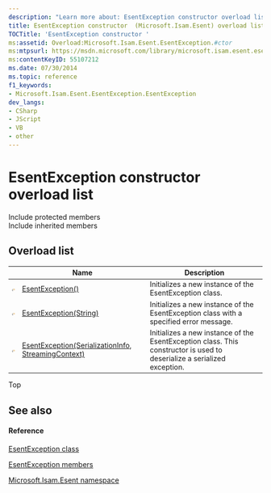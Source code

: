 ```yaml
---
description: "Learn more about: EsentException constructor overload list"
title: EsentException constructor  (Microsoft.Isam.Esent) overload list
TOCTitle: 'EsentException constructor '
ms:assetid: Overload:Microsoft.Isam.Esent.EsentException.#ctor
ms:mtpsurl: https://msdn.microsoft.com/library/microsoft.isam.esent.esentexception.esentexception(v=EXCHG.10)
ms:contentKeyID: 55107212
ms.date: 07/30/2014
ms.topic: reference
f1_keywords:
- Microsoft.Isam.Esent.EsentException.EsentException
dev_langs:
- CSharp
- JScript
- VB
- other
---
```


# EsentException constructor overload list

Include protected members  
Include inherited members  

## Overload list

<table>
<thead>
<tr class="header">
<th> </th>
<th>Name</th>
<th>Description</th>
</tr>
</thead>
<tbody>
<tr class="odd">
<td><img src="../images/dn292116.protmethod(exchg.10).gif" title="Protected method" alt="Protected method" /></td>
<td><a href="dn292117(v=exchg.10).md">EsentException()</a></td>
<td>Initializes a new instance of the EsentException class.</td>
</tr>
<tr class="even">
<td><img src="../images/dn292116.protmethod(exchg.10).gif" title="Protected method" alt="Protected method" /></td>
<td><a href="dn292119(v=exchg.10).md">EsentException(String)</a></td>
<td>Initializes a new instance of the EsentException class with a specified error message.</td>
</tr>
<tr class="odd">
<td><img src="../images/dn292116.protmethod(exchg.10).gif" title="Protected method" alt="Protected method" /></td>
<td><a href="dn292125(v=exchg.10).md">EsentException(SerializationInfo, StreamingContext)</a></td>
<td>Initializes a new instance of the EsentException class. This constructor is used to deserialize a serialized exception.</td>
</tr>
</tbody>
</table>


Top

## See also

#### Reference

[EsentException class](./esentexception-class.md)

[EsentException members](./esentexception-members.md)

[Microsoft.Isam.Esent namespace](./microsoft.isam.esent-namespace.md)
